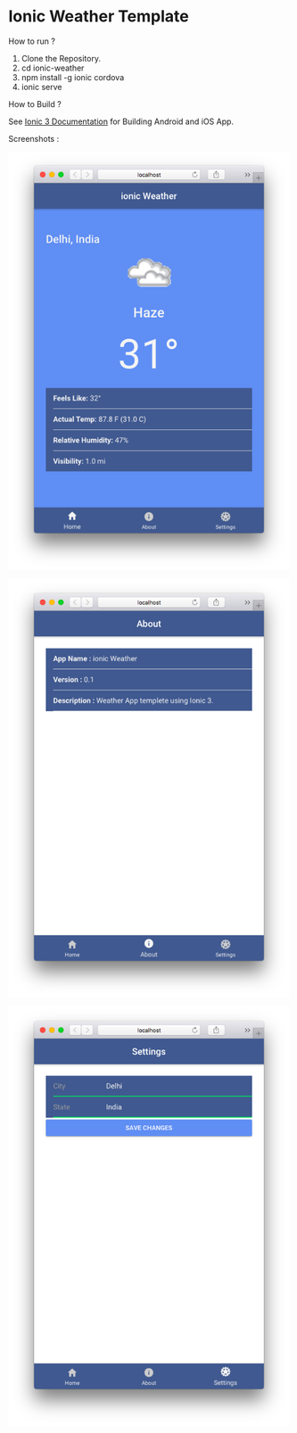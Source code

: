 # Ionic Weather Template

How to run ? 

1. Clone the Repository.
2. cd ionic-weather
3. npm install -g ionic cordova
4. ionic serve

How to Build ?

See [Ionic 3 Documentation](http://ionicframework.com/docs/v1/guide/building.html) for Building Android and iOS App.

Screenshots : 

![Home](/screenshots/home.png?raw=true "Home")

![About](/screenshots/about.png?raw=true "About")

![Settings](/screenshots/settings.png?raw=true "Settings")